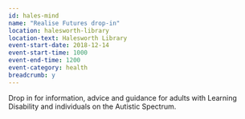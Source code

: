 ```yaml
---
id: hales-mind
name: "Realise Futures drop-in"
location: halesworth-library
location-text: Halesworth Library
event-start-date: 2018-12-14
event-start-time: 1000
event-end-time: 1200
event-category: health
breadcrumb: y
---
```


Drop in for information, advice and guidance for adults with Learning Disability and individuals on the Autistic Spectrum.
